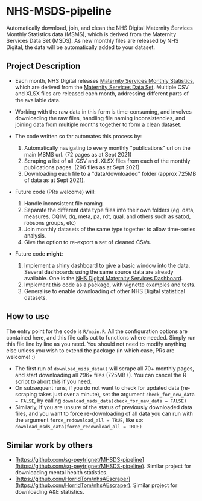 # NHS-MSDS-pipeline
Automatically download, join, and clean the NHS Digital Maternity Services Monthly Statistics data (MSMS), which is derived from the Maternity Services Data Set (MSDS). As new monthly files are released by NHS Digital, the data will be automatically added to your dataset.  

## Project Description

- Each month, NHS Digital releases [Maternity Services Monthly Statistics](https://digital.nhs.uk/data-and-information/publications/statistical/maternity-services-monthly-statistics), which are derived from the [Maternity Services Data Set](https://digital.nhs.uk/data-and-information/data-collections-and-data-sets/data-sets/maternity-services-data-set).  Multiple CSV and XLSX files are released each month, addressing different parts of the available data.  

- Working with the raw data in this form is time-consuming, and involves downloading the raw files, handling file naming inconsistencies, and joining data from multiple months together to form a clean dataset.  

- The code written so far automates this process by:
  1. Automatically navigating to every monthly "publications" url on the main MSMS url.  (72 pages as at Sept 2021)
  2. Scraping a list of all .CSV and .XLSX files from each of the monthly publications pages.  (296 files as at Sept 2021)
  3. Downloading each file to a "data/downloaded" folder (approx 725MB of data as at Sept 2021).  

- Future code (PRs welcome) **will**:
  1. Handle inconsistent file naming
  2. Separate the different data type files into their own folders (eg. data, measures, CQIM, dq, meta, pa, rdt, qual, and others such as satod, robsons groups, etc)
  3. Join monthly datasets of the same type together to allow time-series analysis.
  4. Give the option to re-export a set of cleaned CSVs.  

- Future code **might**:
  1. Implement a shiny dashboard to give a basic window into the data.  Several dashboards using the same source data are already available.  One is the [NHS Digital Maternity Services Dashboard](https://digital.nhs.uk/data-and-information/data-collections-and-data-sets/data-sets/maternity-services-data-set/maternity-services-dashboard).
  2. Implement this code as a package, with vignette examples and tests.  
  3. Generalise to enable downloading of other NHS Digital statistical datasets.  

## How to use

The entry point for the code is `R/main.R`.  All the configuration options are contained here, and this file calls out to functions where needed.  Simply run this file line by line as you need.  You should not need to modify anything else unless you wish to extend the package (in which case, PRs are welcome! :)

- The first run of `download_msds_data()` will scrape all 70+ monthly pages, and start downloading all 296+ files (725MB+).  You can cancel the R script to abort this if you need.  
- On subsequent runs, if you do not want to check for updated data (re-scraping takes just over a minute), set the argument `check_for_new_data = FALSE`, by calling `download_msds_data(check_for_new_data = FALSE)`
- Similarly, if you are unsure of the status of previously downloaded data files, and you want to force re-downloading of all data you can run with the argument `force_redownload_all = TRUE`, like so:  `download_msds_data(force_redownload_all = TRUE)`

## Similar work by others

- [https://github.com/sg-peytrignet/MHSDS-pipeline](https://github.com/sg-peytrignet/MHSDS-pipeline).  Similar project for downloading mental health statistics.  
- [https://github.com/HorridTom/nhsAEscraper](https://github.com/HorridTom/nhsAEscraper). Similar project for downloading A&E statistics.  

